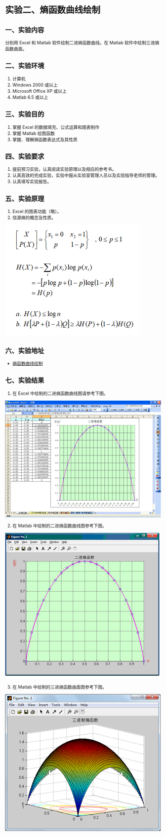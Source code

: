 # 实验二、熵函数曲线绘制

## 一、实验内容

分别用 Excel 和 Matlab 软件绘制二进熵函数曲线。在 Matlab 软件中绘制三进熵函数曲面。

## 二、实验环境

1. 计算机
2. Windows 2000 或以上
3. Microsoft Office XP 或以上
4. Matlab 6.5 或以上

## 三、实验目的

1. 掌握 Excel 的数据填充、公式运算和图表制作
2. 掌握 Matlab 绘图函数
3. 掌握、理解熵函数表达式及其性质

## 四、实验要求

1. 提前预习实验，认真阅读实验原理以及相应的参考书。
2. 认真高效的完成实验，实验中服从实验室管理人员以及实验指导老师的管理。
3. 认真填写实验报告。

## 五、实验原理

1. Excel 的图表功能（略）。
2. 信源熵的概念及性质。

  ![二进熵函数公式 ](images/lab02-04.png)

## 六、实验地址

- [熵函数曲线绘制](https://info-lab.wangding.in/labs/lab02.html)

## 七、实验结果

1. 在 Excel 中绘制的二进熵函数曲线图请参考下图。

  ![二进熵函数曲线 Excel 绘制](images/lab02-01.png)

2. 在 Matlab 中绘制的二进熵函数曲线图参考下图。

  ![二进熵函数曲线 Matlab 绘制](images/lab02-02.png)

3. 在  Matlab 中绘制的三进熵函数曲面图参考下图。

  ![三进熵函数曲面 Matlab 绘制](images/lab02-03.png)
